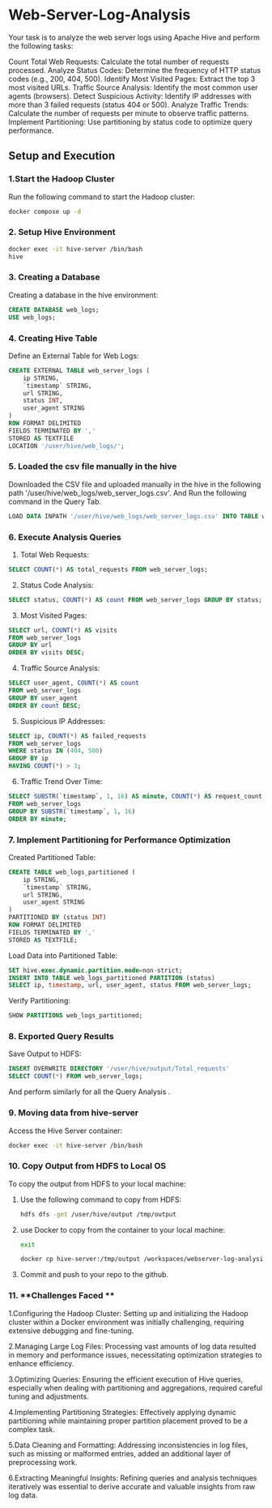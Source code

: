 # Web-Server-Log-Analysis

Your task is to analyze the web server logs using Apache Hive and perform the following tasks:

Count Total Web Requests: Calculate the total number of requests processed.
Analyze Status Codes: Determine the frequency of HTTP status codes (e.g., 200, 404, 500).
Identify Most Visited Pages: Extract the top 3 most visited URLs.
Traffic Source Analysis: Identify the most common user agents (browsers).
Detect Suspicious Activity: Identify IP addresses with more than 3 failed requests (status 404 or 500).
Analyze Traffic Trends: Calculate the number of requests per minute to observe traffic patterns.
Implement Partitioning: Use partitioning by status code to optimize query performance.

## Setup and Execution

### 1.**Start the Hadoop Cluster**

Run the following command to start the Hadoop cluster:

```bash
docker compose up -d
```

### 2. **Setup Hive Environment**

```bash
docker exec -it hive-server /bin/bash
hive
```

### 3. **Creating a Database**

Creating a database in the hive environment:

```sql
CREATE DATABASE web_logs;
USE web_logs;
```

### 4. **Creating Hive Table**

Define an External Table for Web Logs:

```sql
CREATE EXTERNAL TABLE web_server_logs (
    ip STRING,
    `timestamp` STRING,
    url STRING,
    status INT,
    user_agent STRING
)
ROW FORMAT DELIMITED
FIELDS TERMINATED BY ','
STORED AS TEXTFILE
LOCATION '/user/hive/web_logs/';
```

### 5. **Loaded the csv file manually in the hive**

Downloaded the CSV file and uploaded manually in the hive in the following path '/user/hive/web_logs/web_server_logs.csv'.
And Run the following command in the Query Tab.

```sql
LOAD DATA INPATH '/user/hive/web_logs/web_server_logs.csv' INTO TABLE web_logs;
```

### 6. **Execute Analysis Queries**

1) Total Web Requests:
   
```sql
SELECT COUNT(*) AS total_requests FROM web_server_logs;
```

2) Status Code Analysis:
   
```sql
SELECT status, COUNT(*) AS count FROM web_server_logs GROUP BY status;
```

3) Most Visited Pages:
   
```sql
SELECT url, COUNT(*) AS visits 
FROM web_server_logs 
GROUP BY url 
ORDER BY visits DESC;
```

4) Traffic Source Analysis:
   
```sql
SELECT user_agent, COUNT(*) AS count 
FROM web_server_logs 
GROUP BY user_agent 
ORDER BY count DESC;
```

5) Suspicious IP Addresses:
   
```sql
SELECT ip, COUNT(*) AS failed_requests 
FROM web_server_logs 
WHERE status IN (404, 500) 
GROUP BY ip 
HAVING COUNT(*) > 3;
```

6) Traffic Trend Over Time:
   
```sql
SELECT SUBSTR(`timestamp`, 1, 16) AS minute, COUNT(*) AS request_count 
FROM web_server_logs 
GROUP BY SUBSTR(`timestamp`, 1, 16) 
ORDER BY minute;
```


### 7. **Implement Partitioning for Performance Optimization**

Created Partitioned Table:

```sql
CREATE TABLE web_logs_partitioned (
    ip STRING,
    `timestamp` STRING,
    url STRING,
    user_agent STRING
)
PARTITIONED BY (status INT)
ROW FORMAT DELIMITED
FIELDS TERMINATED BY ','
STORED AS TEXTFILE;
```

Load Data into Partitioned Table:

```sql
SET hive.exec.dynamic.partition.mode=non-strict;
INSERT INTO TABLE web_logs_partitioned PARTITION (status)
SELECT ip, timestamp, url, user_agent, status FROM web_server_logs;
```

Verify Partitioning:

```sql
SHOW PARTITIONS web_logs_partitioned;
```

### 8. **Exported Query Results**

Save Output to HDFS:

```sql
INSERT OVERWRITE DIRECTORY '/user/hive/output/Total_requests'
SELECT COUNT(*) FROM web_server_logs;
```
And perform similarly for all the Query Analysis .

### 9. **Moving data from hive-server**

Access the Hive Server  container:

```bash
docker exec -it hive-server /bin/bash
```

### 10. **Copy Output from HDFS to Local OS**

To copy the output from HDFS to your local machine:

1. Use the following command to copy from HDFS:
    ```bash
    hdfs dfs -get /user/hive/output /tmp/output
    ```

2. use Docker to copy from the container to your local machine:
   ```bash
   exit 
   ```
    ```bash
    docker cp hive-server:/tmp/output /workspaces/webserver-log-analysis-hive-Krishna-coder12/
    ```
3. Commit and push to your repo to the github.

### 11. **Challenges Faced **

1.Configuring the Hadoop Cluster: Setting up and initializing the Hadoop cluster within a Docker environment was initially challenging, requiring extensive debugging and fine-tuning.

2.Managing Large Log Files: Processing vast amounts of log data resulted in memory and performance issues, necessitating optimization strategies to enhance efficiency.

3.Optimizing Queries: Ensuring the efficient execution of Hive queries, especially when dealing with partitioning and aggregations, required careful tuning and adjustments.

4.Implementing Partitioning Strategies: Effectively applying dynamic partitioning while maintaining proper partition placement proved to be a complex task.

5.Data Cleaning and Formatting: Addressing inconsistencies in log files, such as missing or malformed entries, added an additional layer of preprocessing work.

6.Extracting Meaningful Insights: Refining queries and analysis techniques iteratively was essential to derive accurate and valuable insights from raw log data.


